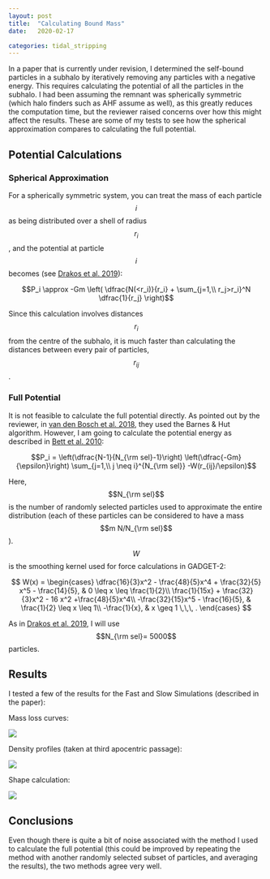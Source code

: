 ```yaml
---
layout: post
title:  "Calculating Bound Mass"
date:   2020-02-17

categories: tidal_stripping
---
```




In a paper that is currently under revision, I determined the self-bound particles in a subhalo by iteratively removing any particles with a negative energy. This requires calculating the potential of all the particles in the subhalo. I had been assuming the remnant was spherically symmetric (which halo finders such as AHF assume as well), as this greatly reduces the computation time, but the reviewer raised concerns over how this might affect the results. These are some of my tests to see how the spherical approximation compares to calculating the full potential.

## Potential Calculations

### Spherical Approximation

 For a spherically symmetric system, you can treat the mass of each particle $$i$$ as being distributed over a shell of radius $$r_i$$, and the potential at particle $$i$$ becomes (see <a href="https://ui.adsabs.harvard.edu/abs/2019MNRAS.487..993D/abstract">Drakos et al. 2019</a>):

 $$P_i \approx -Gm \left( \dfrac{N(<r_i)}{r_i} + \sum_{j=1,\\ r_j>r_i}^N \dfrac{1}{r_j} \right)$$

 Since this calculation involves distances $$r_i$$ from the centre of the subhalo, it is much faster than calculating the distances between every pair of particles, $$r_{ij}$$.


### Full Potential

It is not feasible to calculate the full potential directly. As pointed out by the reviewer, in <a href=" https://ui.adsabs.harvard.edu/abs/2018MNRAS.474.3043V/abstract">van den Bosch et al. 2018</a>, they used the Barnes & Hut algorithm. However, I am going to calculate the potential energy as described in <a href=" https://ui.adsabs.harvard.edu/abs/2010MNRAS.404.1137B/abstract">Bett et al. 2010</a>:

$$P_i = \left(\dfrac{N-1}{N_{\rm sel}-1}\right) \left(\dfrac{-Gm}{\epsilon}\right) \sum_{j=1,\\ j \neq i}^{N_{\rm sel}} -W(r_{ij}/\epsilon)$$

Here, $$N_{\rm sel}$$ is the number of randomly selected particles used to approximate the entire distribution (each of these particles can be considered to have a mass $$m N/N_{\rm sel}$$). $$W$$ is the smoothing kernel used for force calculations in GADGET-2:

$$
 W(x) =
 \begin{cases}
 \dfrac{16}{3}x^2 - \frac{48}{5}x^4 + \frac{32}{5} x^5 -  \frac{14}{5}, & 0 \leq x \leq  \frac{1}{2}\\
 \frac{1}{15x} + \frac{32}{3}x^2 - 16 x^2 +\frac{48}{5}x^4\\ -\frac{32}{15}x^5 - \frac{16}{5},
 & \frac{1}{2} \leq x \leq  1\\
 -\frac{1}{x}, &  x \geq 1 \,\,\, .
 \end{cases}
$$

As in <a href="https://ui.adsabs.harvard.edu/abs/2019MNRAS.487..993D/abstract">Drakos et al. 2019</a>,  I will use $$N_{\rm sel}= 5000$$ particles.

## Results

I tested a few of the results for the Fast and Slow Simulations (described in the paper):

Mass loss curves:

<img src="{{ site.baseurl }}/assets/plots/20200217_Pot_MassLoss.png">


Density profiles (taken at third apocentric passage):

<img src="{{ site.baseurl }}/assets/plots/20200217_Pot_Dens.png">


Shape calculation:

<img src="{{ site.baseurl }}/assets/plots/20200217_Pot_Shape.png">



## Conclusions

Even though there is quite a bit of noise associated with the method I used to calculate the full potential (this could be improved by repeating the method with another randomly selected subset of particles, and averaging the results), the two methods agree very well.
